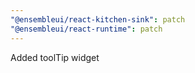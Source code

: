 ```yaml
---
"@ensembleui/react-kitchen-sink": patch
"@ensembleui/react-runtime": patch
---
```


Added toolTip widget
